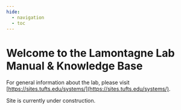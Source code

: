 ```yaml
---
hide:
  - navigation
  - toc
---
```


# Welcome to the Lamontagne Lab Manual & Knowledge Base

For general information about the lab, please visit [https://sites.tufts.edu/systems/](https://sites.tufts.edu/systems/).

Site is currently under construction.
